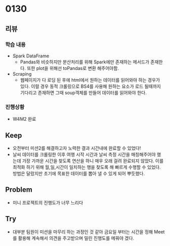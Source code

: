 # 0130
## 리뷰
### 학습 내용
- Spark DataFrame
  - Pandas와 비슷하지만 분산처리를 위해 Spark에만 존재하는 메서드가 존재한다. 또한 plot을 위해선 toPandas로 변환 해주어야함.
- Scraping
  - 웹페이지가 다 로딩 된 후에 html에서 원하는 데이터를 읽어와야 하는 경우가 있다. 이럴 경우 동적 크롤링으로 BS4를 사용해 원하는 요소가 로드 될때까지 기다리고 존재하면 그때 soup객체를 만들어 데이터를 읽어와야 한다.
### 진행상황
- W4M2 완료
## Keep
- 오전부터 미션2를 해결하고자 노력한 결과 시간내에 완료할 수 있었다!
- 날씨 데이터를 크롤링한 이후 여행 시작 시간과 날씨 측정 시간을 매칭해주어야 했는데 가장 가까운 시간을 찾도록 연산을 하니 매우 오래 걸려 완료되지 않았다. 이를 최적화 하기 위해 월,일,시간이 일치하는 행을 찾도록 해 빠르게 수행할 수 있었다. 방법은 달랐지만 초기에 목표한 데이터를 뽑아 낼 수 있게 되어 뿌듯했다.
## Problem
- 미니 프로젝트의 진행도가 너무 느리다
## Try
- 대부분 팀원이 미션을 마무리 하는 과정인 것 같아 금요일 부터는 시간을 정해 Meet를 활용해 계속해서 의견을 주고받으며 밀린 진행도를 메꿔야 겠다.